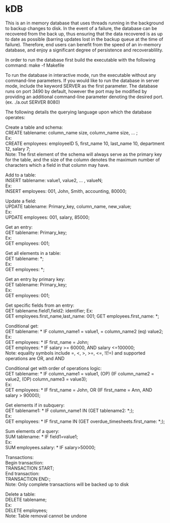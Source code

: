 # kDB
This is an in memory database that uses threads running in the background to backup changes to disk. 
In the event of a failure, the database can be recovered from the back up, thus ensuring that the data 
recovered is as up to date as possible (barring updates lost in the backup queue at the time of failure).
Therefore, end users can benefit from the speed of an in-memory database, and enjoy a significant degree
of persistence and recoverablility. 

In order to run the database first build the executable with the following command:
make -f Makefile

To run the database in interactive mode, run the executable without any command-line parameters.
If you would like to run the database in server mode, include the keyword SERVER as the first 
parameter. The database runs on port 3490 by default, however the port may be modified by providing
an additional command-line parameter denoting the desired port. (ex. ./a.out SERVER 8080)

The following details the querying language upon which the database operates:

Create a table and schema:<br />
CREATE tablename: column_name size, column_name size, ... ;<br />
Ex:</br>
CREATE employees: employeeID 5, first_name 10, last_name 10, department 12, salary 7;<br />
Note: The first element of the schema will always serve as the primary key for the table, and the
size of the column denotes the maximum number of characters which a field in that column may have. 

Add to a table:<br />
INSERT tablename: value1, value2, ... , valueN;<br />
Ex:<br />
INSERT employees: 001, John, Smith, accounting, 80000;<br />

Update a field:<br />
UPDATE tablename: Primary_key, column_name, new_value;<br />
Ex:<br />
UPDATE employees: 001, salary, 85000;<br />

Get an entry:<br />
GET tablename: Primary_key;<br />
Ex:<br />
GET employees: 001;<br />

Get all elements in a table:<br />
GET tablename: *;<br />
Ex:<br />
GET employees: *;<br />

Get an entry by primary key:<br />
GET tablename: Primary_key;<br />
Ex:<br />
GET employees: 001;

Get specific fields from an entry:<br />
GET tablename.field1,field2: identifier;
Ex:<br />
GET employees.first_name,last_name: 001;
GET employees.first_name: *;

Conditional get:<br />
GET tablename: * IF column_name1 = value1, = column_name2 (eq) value2;<br />
Ex:<br />
GET employees: * IF first_name = John;<br />
GET employees: * IF salary >= 60000, AND salary <=100000;<br />
Note: equality symbols include =, <, >, >=, <=, !(!=) and supported operations
are OR, and AND

Conditional get with order of operations logic:<br />
GET tablename: * IF column_name1 = value1, (OP) (IF column_name2 = value2, (OP) column_name3 = value3);<br />
Ex:<br />
GET employees: * IF first_name = John, OR (IF first_name = Ann, AND salary > 90000);<br />

Get elements if in subquery:<br />
GET tablename1: * IF column_name1 IN (GET tablename2: *;);<br />
Ex:<br />
GET employees: * IF first_name IN (GET overdue_timesheets.first_name: *;); <br />

Sum elements of a query:<br />
SUM tablename: * IF field1=value1;<br />
Ex:<br />
SUM employees.salary: * IF salary>50000;<br />

Transactions:<br />
Begin transaction:<br />
TRANSACTION START;<br />
End transaction:<br />
TRANSACTION END:\;<br />
Note: Only complete transactions will be backed up to disk<br />

Delete a table:<br />
DELETE tablename;<br />
Ex:<br />
DELETE employees;<br />
Note: Table removal cannot be undone

